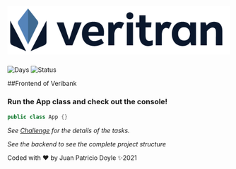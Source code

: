 # <div align="center"> ![pagers](src/resources/logo.png)</div>
![Days](https://img.shields.io/static/v1?label=Working-Days&message=1&color=blue)
![Status](https://img.shields.io/static/v1?label=Done&message=100%&color=green)

##Frontend of Veribank

### Run the App class and check out the console!
```java
public class App {}
```
   
*See [Challenge](src/resources/Challenge.md) for the details of the tasks.*

*See the backend to see the complete project structure*

Coded with ❤️ by Juan Patricio Doyle ✨2021

